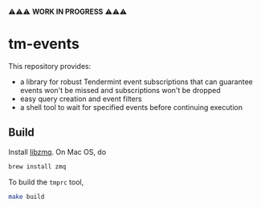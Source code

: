 ⚠️⚠️⚠️ **WORK IN PROGRESS** ⚠️⚠️⚠️

# tm-events
This repository provides:
- a library for robust Tendermint event subscriptions that can guarantee events won't be missed and subscriptions won't be dropped
- easy query creation and event filters
- a shell tool to wait for specified events before continuing execution

## Build

Install [libzmq](https://zeromq.org/download/). On Mac OS, do
```sh
brew install zmq
```

To build the `tmprc` tool,
```sh
make build
```
